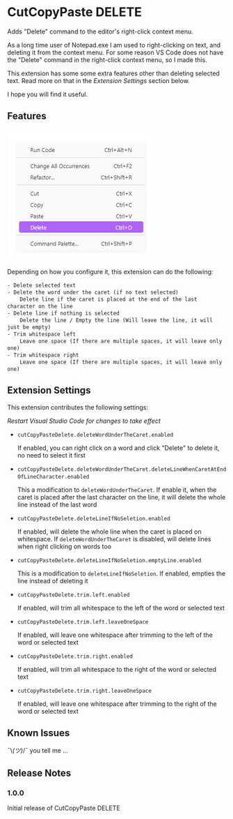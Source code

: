 # CutCopyPaste DELETE

Adds "Delete" command to the editor's right-click context menu.

As a long time user of Notepad.exe I am used to right-clicking on text, and deleting it from the context menu. For some reason VS Code does not have the "Delete" command in the right-click context menu, so I made this.

This extension has some some extra features other than deleting selected text. Read more on that in the *Extension Settings* section below.

I hope you will find it useful.

## Features

![context menu](images/README/ContextMenu.png)

Depending on how you configure it, this extension can do the following:

    - Delete selected text
    - Delete the word under the caret (if no text selected)
        Delete line if the caret is placed at the end of the last character on the line
    - Delete line if nothing is selected
        Delete the line / Empty the line (Will leave the line, it will just be empty)
    - Trim whitespace left
        Leave one space (If there are multiple spaces, it will leave only one)
    - Trim whitespace right
        Leave one space (If there are multiple spaces, it will leave only one)

## Extension Settings

This extension contributes the following settings:

*Restart Visual Studio Code for changes to take effect*

- `cutCopyPasteDelete.deleteWordUnderTheCaret.enabled`

    If enabled, you can right click on a word and click "Delete" to delete it, no need to select it first

- `cutCopyPasteDelete.deleteWordUnderTheCaret.deleteLineWhenCaretAtEndOfLineCharacter.enabled`

    This a modification to `deleteWordUnderTheCaret`. If enable it, when the caret is placed after the last character on the line, it will delete the whole line instead of the last word

- `cutCopyPasteDelete.deleteLineIfNoSeletion.enabled`

    If enabled, will delete the whole line when the caret is placed on whitespace. If `deleteWordUnderTheCaret` is disabled, will delete lines when right clicking on words too

- `cutCopyPasteDelete.deleteLineIfNoSeletion.emptyLine.enabled`

    This is a modification to `deleteLineIfNoSeletion`. If enabled, empties the line instead of deleting it

- `cutCopyPasteDelete.trim.left.enabled`

    If enabled, will trim all whitespace to the left of the word or selected text

- `cutCopyPasteDelete.trim.left.leaveOneSpace`

    If enabled, will leave one whitespace after trimming to the left of the word or selected text

- `cutCopyPasteDelete.trim.right.enabled`

    If enabled, will trim all whitespace to the right of the word or selected text

- `cutCopyPasteDelete.trim.right.leaveOneSpace`

    If enabled, will leave one whitespace after trimming to the right of the word or selected text

## Known Issues

¯\\_(ツ)_/¯ you tell me ...

## Release Notes

### 1.0.0

Initial release of CutCopyPaste DELETE